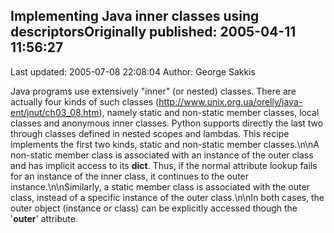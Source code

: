 ## Implementing Java inner classes using descriptorsOriginally published: 2005-04-11 11:56:27 
Last updated: 2005-07-08 22:08:04 
Author: George Sakkis 
 
Java programs use extensively "inner" (or nested) classes. There are actually four kinds of such classes (http://www.unix.org.ua/orelly/java-ent/jnut/ch03_08.htm), namely static and non-static member classes, local classes and anonymous inner classes. Python supports directly the last two through classes defined in nested scopes and lambdas. This recipe implements the first two kinds, static and non-static member classes.\n\nA non-static member class is associated with an instance of the outer class and has implicit access to its __dict__. Thus, if the normal attribute lookup fails for an instance of the inner class, it continues to the outer instance.\n\nSimilarly, a static member class is associated with the outer class, instead of a specific instance of the outer class.\n\nIn both cases, the outer object (instance or class) can be explicitly accessed though the '__outer__' attribute.